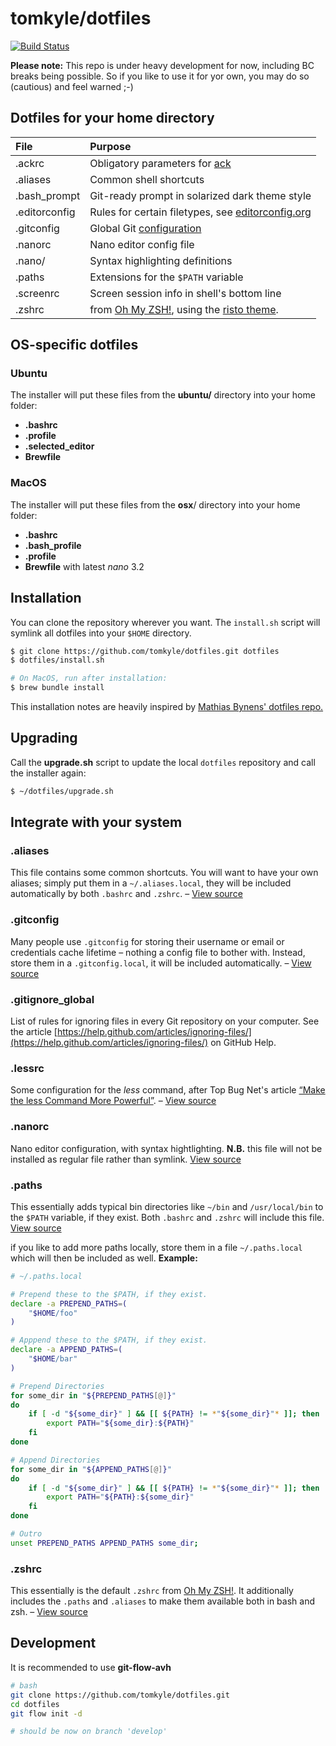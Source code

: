 # tomkyle/dotfiles

[![Build Status](https://travis-ci.org/tomkyle/dotfiles.svg?branch=master)](https://travis-ci.org/tomkyle/dotfiles)

**Please note:** This repo is under heavy development for now, including BC breaks being possible. So if you like to use it for yor own, you may do so (cautious) and feel warned ;-)

## Dotfiles for your home directory

File | Purpose
:----| :-------
.ackrc | Obligatory parameters for [ack](http://beyondgrep.com/)
.aliases | Common shell shortcuts 
.bash_prompt | Git-ready prompt in solarized dark theme style
.editorconfig | Rules for certain filetypes, see [editorconfig.org](http://editorconfig.org/)
.gitconfig | Global Git [configuration](http://git-scm.com/docs/git-config)
.nanorc | Nano editor config file 
.nano/ | Syntax highlighting definitions 
.paths | Extensions for the `$PATH` variable
.screenrc | Screen session info in shell's bottom line
.zshrc | from [Oh My ZSH!](http://ohmyz.sh/), using the [risto theme](https://github.com/robbyrussell/oh-my-zsh/wiki/Themes#risto). 

## OS-specific dotfiles

### Ubuntu

The installer will put these files from the **ubuntu/** directory into your home folder:

- **.bashrc**
- **.profile**
- **.selected_editor**
- **Brewfile**

### MacOS

The installer will put these files from the **osx**/ directory into your home folder:

- **.bashrc**
- **.bash_profile**
- **.profile**
- **Brewfile** with latest *nano* 3.2



## Installation

You can clone the repository wherever you want. The `install.sh` script will symlink all dotfiles into your `$HOME` directory.

```bash
$ git clone https://github.com/tomkyle/dotfiles.git dotfiles
$ dotfiles/install.sh

# On MacOS, run after installation:
$ brew bundle install
```

This installation notes are heavily inspired by [Mathias Bynens' dotfiles repo.](https://github.com/mathiasbynens/dotfiles)



## Upgrading

Call the **upgrade.sh** script to update the local `dotfiles` repository and call the installer again:

```bash
$ ~/dotfiles/upgrade.sh
```



## Integrate with your system

### .aliases
This file contains some common shortcuts. You will want to have your own aliases; simply put them in a `~/.aliases.local`, they will be included automatically by both `.bashrc` and `.zshrc`. – [View source](./.aliases) 

### .gitconfig
Many people use `.gitconfig` for storing their username or email or credentials cache lifetime – nothing a config file to bother with. Instead, store them in a `.gitconfig.local`, it will be included automatically.  – [View source](./.gitconfig) 

### .gitignore_global
List of rules for ignoring files in every Git repository on your computer.
See the article [https://help.github.com/articles/ignoring-files/](https://help.github.com/articles/ignoring-files/) on GitHub Help.

### .lessrc

Some configuration for the *less* command, after Top Bug Net's article [“Make the less Command More Powerful”](https://www.topbug.net/blog/2016/09/27/make-gnu-less-more-powerful/). – [View source](./.lessrc) 

### .nanorc

Nano editor configuration, with syntax hightlighting.
**N.B.** this file will not be installed as regular file rather than symlink.
[View source](./.nanorc) 

### .paths

This essentially adds typical bin directories like  `~/bin` and `/usr/local/bin` to the `$PATH` variable, if they exist. Both `.bashrc` and `.zshrc` will include this file. [View source](./.paths)

if you like to add more paths locally, store them in a file `~/.paths.local` which will then be included as well. **Example:**

```bash
# ~/.paths.local

# Prepend these to the $PATH, if they exist.
declare -a PREPEND_PATHS=(
	"$HOME/foo"
)

# Apppend these to the $PATH, if they exist.
declare -a APPEND_PATHS=(
	"$HOME/bar"
)

# Prepend Directories
for some_dir in "${PREPEND_PATHS[@]}"
do
	if [ -d "${some_dir}" ] && [[ ${PATH} != *"${some_dir}"* ]]; then
	    export PATH="${some_dir}:${PATH}"
	fi
done

# Append Directories
for some_dir in "${APPEND_PATHS[@]}"
do
	if [ -d "${some_dir}" ] && [[ ${PATH} != *"${some_dir}"* ]]; then
	    export PATH="${PATH}:${some_dir}"
	fi
done

# Outro
unset PREPEND_PATHS APPEND_PATHS some_dir;
```



### .zshrc
This essentially is the default `.zshrc` from [Oh My ZSH!](http://ohmyz.sh/). It additionally includes the `.paths` and `.aliases` to make them available both in bash and zsh. – [View source](./.zshrc) 



## Development

It is recommended to use **git-flow-avh**

```bash
# bash 
git clone https://github.com/tomkyle/dotfiles.git
cd dotfiles
git flow init -d

# should be now on branch 'develop'
```


